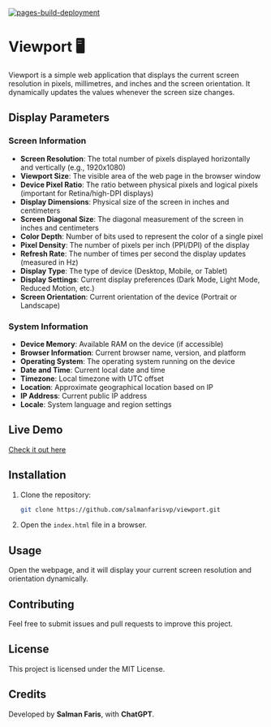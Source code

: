 [![pages-build-deployment](https://github.com/salmanfarisvp/viewport/actions/workflows/pages/pages-build-deployment/badge.svg)](https://github.com/salmanfarisvp/viewport/actions/workflows/pages/pages-build-deployment)
# Viewport 🖥️

Viewport is a simple web application that displays the current screen resolution in pixels, millimetres, and inches and the screen orientation. It dynamically updates the values whenever the screen size changes.

## Display Parameters

### Screen Information
- **Screen Resolution**: The total number of pixels displayed horizontally and vertically (e.g., 1920x1080)
- **Viewport Size**: The visible area of the web page in the browser window
- **Device Pixel Ratio**: The ratio between physical pixels and logical pixels (important for Retina/high-DPI displays)
- **Display Dimensions**: Physical size of the screen in inches and centimeters
- **Screen Diagonal Size**: The diagonal measurement of the screen in inches and centimeters
- **Color Depth**: Number of bits used to represent the color of a single pixel
- **Pixel Density**: The number of pixels per inch (PPI/DPI) of the display
- **Refresh Rate**: The number of times per second the display updates (measured in Hz)
- **Display Type**: The type of device (Desktop, Mobile, or Tablet)
- **Display Settings**: Current display preferences (Dark Mode, Light Mode, Reduced Motion, etc.)
- **Screen Orientation**: Current orientation of the device (Portrait or Landscape)

### System Information
- **Device Memory**: Available RAM on the device (if accessible)
- **Browser Information**: Current browser name, version, and platform
- **Operating System**: The operating system running on the device
- **Date and Time**: Current local date and time
- **Timezone**: Local timezone with UTC offset
- **Location**: Approximate geographical location based on IP
- **IP Address**: Current public IP address
- **Locale**: System language and region settings


## Live Demo

[Check it out here](http://salmanfarisvp.com/viewport)

## Installation

1. Clone the repository:
   ```bash
   git clone https://github.com/salmanfarisvp/viewport.git
   ```
2. Open the `index.html` file in a browser.

## Usage

Open the webpage, and it will display your current screen resolution and orientation dynamically.

## Contributing

Feel free to submit issues and pull requests to improve this project.

## License

This project is licensed under the MIT License.

## Credits

Developed by **Salman Faris**, with **ChatGPT**.
